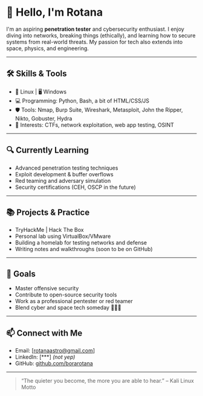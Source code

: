 # 👋 Hello, I'm Rotana

I'm an aspiring **penetration tester** and cybersecurity enthusiast. I enjoy diving into networks, breaking things (ethically), and learning how to secure systems from real-world threats. My passion for tech also extends into space, physics, and engineering.

---

## 🛠 Skills & Tools

- 🐧 Linux | 🖥 Windows
- 💻 Programming: Python, Bash, a bit of HTML/CSS/JS
- 🛡️ Tools: Nmap, Burp Suite, Wireshark, Metasploit, John the Ripper, Nikto, Gobuster, Hydra
- 🧠 Interests: CTFs, network exploitation, web app testing, OSINT

---

## 🔍 Currently Learning

- Advanced penetration testing techniques
- Exploit development & buffer overflows
- Red teaming and adversary simulation
- Security certifications (CEH, OSCP in the future)

---

## 📚 Projects & Practice

- TryHackMe | Hack The Box
- Personal lab using VirtualBox/VMware
- Building a homelab for testing networks and defense
- Writing notes and walkthroughs (soon to be on GitHub)

---

## 🚀 Goals

- Master offensive security
- Contribute to open-source security tools
- Work as a professional pentester or red teamer
- Blend cyber and space tech someday 👨‍🚀🔐

---

## 📫 Connect with Me

- Email: [rotanaastro@gmail.com]
- LinkedIn: [***] *(not yep)*
- GitHub: [github.com/borarotana](https://github.com/borarotana)

---

> “The quieter you become, the more you are able to hear.” – Kali Linux Motto

